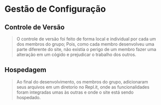 # Gestão de Configuração

## Controle de Versão

> O controle de versão foi feito de forma local e individual
> por cada um dos membros do grupo; Pois, como cada membro desenvolveu
> uma parte diferente do site, não existia o perigo de um membro fazer 
> uma alteração em um cógido e prejudicar o trabalho dos outros.
> 

## Hospedagem

> Ao final do desenvolvimento, os membros do grupo, adicionaram seus arquivos
> em um diretorio no Repl.it, onde as funcionalidades foram integradas umas às
> outras e onde o site está sendo hospedado.
>
